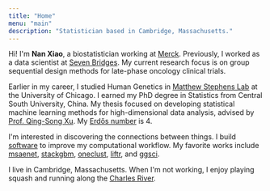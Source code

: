 ```yaml
---
title: "Home"
menu: "main"
description: "Statistician based in Cambridge, Massachusetts."
---
```


Hi! I'm **Nan Xiao**, a biostatistician working at [Merck](https://www.merck.com/).
Previously, I worked as a data scientist at [Seven Bridges](https://www.sevenbridges.com/).
My current research focus is on group sequential design methods for late-phase oncology clinical trials.

Earlier in my career, I studied Human Genetics in [Matthew Stephens Lab](https://stephenslab.uchicago.edu/) at the University of Chicago.
I earned my PhD degree in Statistics from Central South University, China.
My thesis focused on developing statistical machine learning methods for high-dimensional data analysis,
advised by [Prof. Qing-Song Xu](https://scholar.google.com/citations?user=b98MXiYAAAAJ&hl=en).
My [Erdős number](https://mathscinet.ams.org/mathscinet/collaborationFiltered.html?group_target=189017&group_source=1129576) is 4.

I'm interested in discovering the connections between things.
I build [software](https://nanx.me/software/) to improve my computational workflow.
My favorite works include [msaenet](https://nanx.me/msaenet/), [stackgbm](https://nanx.me/stackgbm/), [oneclust](https://nanx.me/oneclust/), [liftr](https://liftr.me/), and [ggsci](https://nanx.me/ggsci/).

I live in Cambridge, Massachusetts.
When I'm not working, I enjoy playing squash and running along the [Charles River](https://unsplash.com/photos/Npxns5Xj2YQ).

